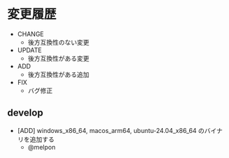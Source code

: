 # 変更履歴

- CHANGE
  - 後方互換性のない変更
- UPDATE
  - 後方互換性がある変更
- ADD
  - 後方互換性がある追加
- FIX
  - バグ修正

## develop

- [ADD] windows_x86_64, macos_arm64, ubuntu-24.04_x86_64 のバイナリを追加する
  - @melpon
